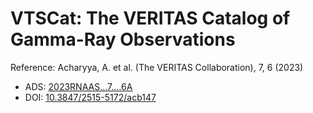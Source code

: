 # VTSCat: The VERITAS Catalog of Gamma-Ray Observations

Reference:
Acharyya, A. et al. (The VERITAS Collaboration), 7, 6 (2023)

- ADS: [2023RNAAS...7....6A](http://adsabs.harvard.edu/abs/2023RNAAS...7....6A)
- DOI: [10.3847/2515-5172/acb147](https://doi.org/10.3847/2515-5172/acb147)

